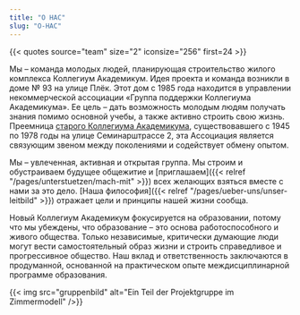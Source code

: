 ```yaml
---
title: "О НАС"
slug: "О-НАС"
---
```


{{< quotes source="team" size="2" iconsize="256" first=24 >}}

Мы – команда молодых людей, планирующая строительство жилого комплекса Коллегиум Академикум. Идея проекта и команда возникли в доме № 93 на улице Плёк. Этот дом с 1985 года находится в управлении некоммерческой ассоциации «Группа поддержки Коллегиума Академикума». Ее цель – дать возможность молодым людям получать знания помимо основной учебы, а также активно строить свою жизнь. Преемница [старого Коллегиума Академикума](/geschichte), существовавшего с 1945 по 1978 годы на улице Семинарштрассе 2, эта Ассоциация является связующим звеном между поколениями и содействует обмену опытом.

Мы – увлеченная, активная и открытая группа. Мы строим и обустраиваем будущее общежитие и [приглашаем]({{< relref "/pages/unterstuetzen/mach-mit" >}}) всех желающих взяться вместе с нами за это дело.  [Наша философия]({{< relref "/pages/ueber-uns/unser-leitbild" >}}) отражает цели и принципы нашей жизни сообща.

Новый Коллегиум Академикум фокусируется на образовании, потому что мы убеждены, что образование – это основа работоспособного и живого общества. Только независимые, критически думающие люди могут вести самостоятельный образ жизни и строить справедливое и прогрессивное общество. Наш вклад и ответственность заключаются в продуманной, основанной на практическом опыте междисциплинарной программе образования.

{{< img src="gruppenbild" alt="Ein Teil der Projektgruppe im Zimmermodell" />}}
